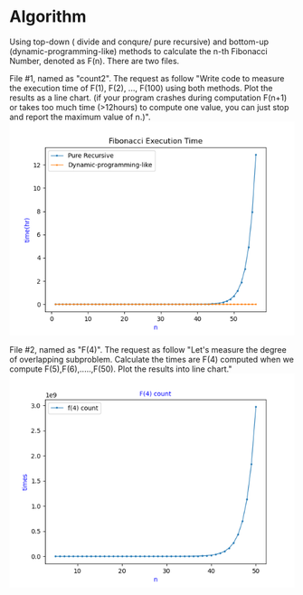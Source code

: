 # Algorithm
Using top-down ( divide and conqure/ pure recursive)  and bottom-up  (dynamic-programming-like) methods to calculate the n-th Fibonacci Number, denoted as F(n).
There are two files.

File #1, named as "count2". 
The request as follow "Write code to measure the execution time of F(1), F(2), ..., F(100) using both methods. Plot the results as a line chart. (if your program crashes during computation F(n+1) or takes too much time (>12hours) to compute one value, you can just stop and report the maximum value of n.)".
![image](https://github.com/amberyliang/Algorithm/blob/main/fibonacci_execution_time.png)

File #2, named as "F(4)".
The request as follow "Let's measure the degree of overlapping subproblem. Calculate the times are F(4) computed when we compute F(5),F(6),.....,F(50). Plot the results into line chart." 
![image](https://github.com/amberyliang/Algorithm/blob/main/Figure_1.png)
